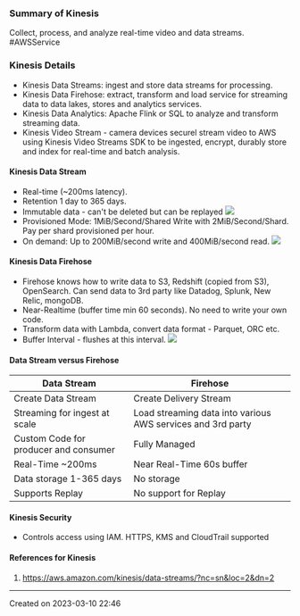### Summary of Kinesis
Collect, process, and analyze real-time video and data streams. #AWSService 
### Kinesis Details
- Kinesis Data Streams: ingest and store data streams for processing.
- Kinesis Data Firehose: extract, transform and load service for streaming data to data lakes, stores and analytics services.
- Kinesis Data Analytics: Apache Flink or SQL to analyze and transform streaming data.
- Kinesis Video Stream - camera devices securel stream video to AWS using Kinesis Video Streams SDK to be ingested, encrypt, durably store and index for real-time and batch analysis.
#### Kinesis Data Stream
- Real-time (~200ms latency). 
- Retention 1 day to 365 days.
- Immutable data - can't be deleted but can be replayed
![](Pasted%20image%2020230310230955.png)
- Provisioned Mode: 1MiB/Second/Shared Write with 2MiB/Second/Shard. Pay per shard provisioned per hour.
- On demand: Up to 200MiB/second write and 400MiB/second read.
![](Pasted%20image%2020230310230208.png)
#### Kinesis Data Firehose
- Firehose knows how to write data to S3, Redshift (copied from S3), OpenSearch. Can send data to 3rd party like Datadog, Splunk, New Relic, mongoDB.
- Near-Realtime (buffer time min 60 seconds). No need to write your own code.
- Transform data with Lambda, convert data format - Parquet, ORC etc.
- Buffer Interval - flushes at this interval.
![](Pasted%20image%2020230310232602.png)

#### Data Stream versus Firehose
| Data Stream| Firehose|
|---|---|
| Create Data Stream | Create Delivery Stream |
| Streaming for ingest at scale| Load streaming data into various AWS services and 3rd party |
| Custom Code for producer and consumer | Fully Managed |
| Real-Time ~200ms| Near Real-Time 60s buffer|
| Data storage 1-365 days| No storage|
| Supports Replay | No support for Replay|



#### Kinesis Security
- Controls access using IAM. HTTPS, KMS and CloudTrail supported

#### References for Kinesis
1. https://aws.amazon.com/kinesis/data-streams/?nc=sn&loc=2&dn=2

---
Created on 2023-03-10 22:46